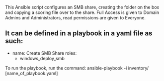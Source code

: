 This Ansible script configures an SMB share, creating the folder on the box and copying a scoring file over to the share. Full Access is given to Domain Admins and Administrators, read permissions are given to Everyone. 

It can be defined in a playbook in a yaml file as such: 
---
- name: Create SMB Share
  roles:
    - windows_deploy_smb

To run the playbook, run the command: 
ansible-playbook -i inventory/ [name_of_playbook.yaml]
